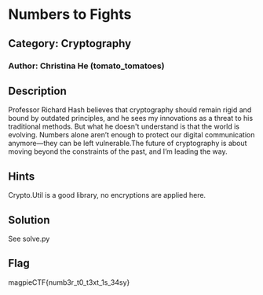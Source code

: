 # Numbers to Fights
## Category: Cryptography
### Author: Christina He (tomato_tomatoes)

## Description
Professor Richard Hash believes that cryptography should remain rigid and bound by outdated principles, and he sees my innovations as a threat to his traditional methods. But what he doesn't understand is that the world is evolving. Numbers alone aren’t enough to protect our digital communication anymore—they can be left vulnerable.The future of cryptography is about moving beyond the constraints of the past, and I’m leading the way.

## Hints
Crypto.Util is a good library, no encryptions are applied here.

## Solution
See solve.py

## Flag
magpieCTF{numb3r_t0_t3xt_1s_34sy}
